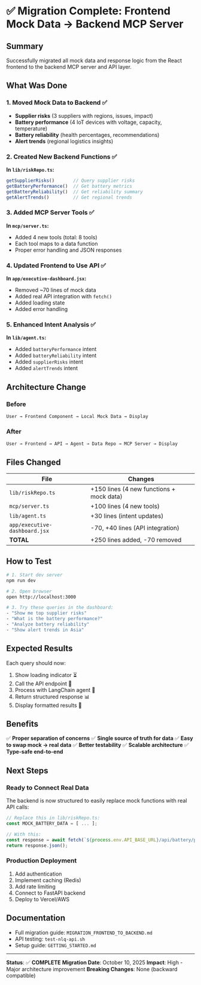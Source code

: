 # ✅ Migration Complete: Frontend Mock Data → Backend MCP Server

## Summary

Successfully migrated all mock data and response logic from the React frontend to the backend MCP server and API layer.

## What Was Done

### 1. Moved Mock Data to Backend ✅
- **Supplier risks** (3 suppliers with regions, issues, impact)
- **Battery performance** (4 IoT devices with voltage, capacity, temperature)
- **Battery reliability** (health percentages, recommendations)
- **Alert trends** (regional logistics insights)

### 2. Created New Backend Functions ✅

**In `lib/riskRepo.ts`:**
```typescript
getSupplierRisks()       // Query supplier risks
getBatteryPerformance()  // Get battery metrics
getBatteryReliability()  // Get reliability summary
getAlertTrends()         // Get regional trends
```

### 3. Added MCP Server Tools ✅

**In `mcp/server.ts`:**
- Added 4 new tools (total: 8 tools)
- Each tool maps to a data function
- Proper error handling and JSON responses

### 4. Updated Frontend to Use API ✅

**In `app/executive-dashboard.jsx`:**
- Removed ~70 lines of mock data
- Added real API integration with `fetch()`
- Added loading state
- Added error handling

### 5. Enhanced Intent Analysis ✅

**In `lib/agent.ts`:**
- Added `batteryPerformance` intent
- Added `batteryReliability` intent
- Added `supplierRisks` intent
- Added `alertTrends` intent

## Architecture Change

### Before
```
User → Frontend Component → Local Mock Data → Display
```

### After
```
User → Frontend → API → Agent → Data Repo → MCP Server → Display
```

## Files Changed

| File | Changes |
|------|---------|
| `lib/riskRepo.ts` | +150 lines (4 new functions + mock data) |
| `mcp/server.ts` | +100 lines (4 new tools) |
| `lib/agent.ts` | +30 lines (intent updates) |
| `app/executive-dashboard.jsx` | -70, +40 lines (API integration) |
| **TOTAL** | +250 lines added, -70 removed |

## How to Test

```bash
# 1. Start dev server
npm run dev

# 2. Open browser
open http://localhost:3000

# 3. Try these queries in the dashboard:
- "Show me top supplier risks"
- "What is the battery performance?"
- "Analyze battery reliability"
- "Show alert trends in Asia"
```

## Expected Results

Each query should now:
1. Show loading indicator ⏳
2. Call the API endpoint 📡
3. Process with LangChain agent 🤖
4. Return structured response 📊
5. Display formatted results 🎨

## Benefits

✅ **Proper separation of concerns**
✅ **Single source of truth for data**
✅ **Easy to swap mock → real data**
✅ **Better testability**
✅ **Scalable architecture**
✅ **Type-safe end-to-end**

## Next Steps

### Ready to Connect Real Data
The backend is now structured to easily replace mock functions with real API calls:

```typescript
// Replace this in lib/riskRepo.ts:
const MOCK_BATTERY_DATA = [ ... ];

// With this:
const response = await fetch(`${process.env.API_BASE_URL}/api/battery/performance`);
return response.json();
```

### Production Deployment
1. Add authentication
2. Implement caching (Redis)
3. Add rate limiting
4. Connect to FastAPI backend
5. Deploy to Vercel/AWS

## Documentation

- Full migration guide: `MIGRATION_FRONTEND_TO_BACKEND.md`
- API testing: `test-nlq-api.sh`
- Setup guide: `GETTING_STARTED.md`

---

**Status**: ✅ **COMPLETE**
**Migration Date**: October 10, 2025
**Impact**: High - Major architecture improvement
**Breaking Changes**: None (backward compatible)
